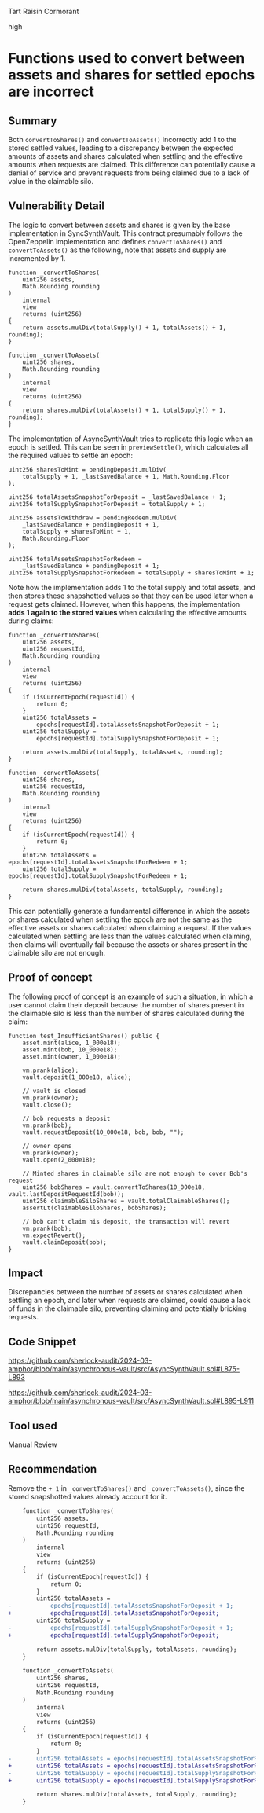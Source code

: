 Tart Raisin Cormorant

high

# Functions used to convert between assets and shares for settled epochs are incorrect

## Summary

Both `convertToShares()` and `convertToAssets()` incorrectly add 1 to the stored settled values, leading to a discrepancy between the expected amounts of assets and shares calculated when settling and the effective amounts when requests are claimed. This difference can potentially cause a denial of service and prevent requests from being claimed due to a lack of value in the claimable silo.

## Vulnerability Detail

The logic to convert between assets and shares is given by the base implementation in SyncSynthVault. This contract presumably follows the OpenZeppelin implementation and defines `convertToShares()` and `convertToAssets()` as the following, note that assets and supply are incremented by 1.

```solidity
function _convertToShares(
    uint256 assets,
    Math.Rounding rounding
)
    internal
    view
    returns (uint256)
{
    return assets.mulDiv(totalSupply() + 1, totalAssets() + 1, rounding);
}

function _convertToAssets(
    uint256 shares,
    Math.Rounding rounding
)
    internal
    view
    returns (uint256)
{
    return shares.mulDiv(totalAssets() + 1, totalSupply() + 1, rounding);
}
```

The implementation of AsyncSynthVault tries to replicate this logic when an epoch is settled. This can be seen in `previewSettle()`, which calculates all the required values to settle an epoch:

```solidity
uint256 sharesToMint = pendingDeposit.mulDiv(
    totalSupply + 1, _lastSavedBalance + 1, Math.Rounding.Floor
);

uint256 totalAssetsSnapshotForDeposit = _lastSavedBalance + 1;
uint256 totalSupplySnapshotForDeposit = totalSupply + 1;

uint256 assetsToWithdraw = pendingRedeem.mulDiv(
    _lastSavedBalance + pendingDeposit + 1,
    totalSupply + sharesToMint + 1,
    Math.Rounding.Floor
);

uint256 totalAssetsSnapshotForRedeem =
    _lastSavedBalance + pendingDeposit + 1;
uint256 totalSupplySnapshotForRedeem = totalSupply + sharesToMint + 1;
```

Note how the implementation adds 1 to the total supply and total assets, and then stores these snapshotted values so that they can be used later when a request gets claimed. However, when this happens, the implementation **adds 1 again to the stored values** when calculating the effective amounts during claims:

```solidity
function _convertToShares(
    uint256 assets,
    uint256 requestId,
    Math.Rounding rounding
)
    internal
    view
    returns (uint256)
{
    if (isCurrentEpoch(requestId)) {
        return 0;
    }
    uint256 totalAssets =
        epochs[requestId].totalAssetsSnapshotForDeposit + 1;
    uint256 totalSupply =
        epochs[requestId].totalSupplySnapshotForDeposit + 1;

    return assets.mulDiv(totalSupply, totalAssets, rounding);
}

function _convertToAssets(
    uint256 shares,
    uint256 requestId,
    Math.Rounding rounding
)
    internal
    view
    returns (uint256)
{
    if (isCurrentEpoch(requestId)) {
        return 0;
    }
    uint256 totalAssets = epochs[requestId].totalAssetsSnapshotForRedeem + 1;
    uint256 totalSupply = epochs[requestId].totalSupplySnapshotForRedeem + 1;

    return shares.mulDiv(totalAssets, totalSupply, rounding);
}
```

This can potentially generate a fundamental difference in which the assets or shares calculated when settling the epoch are not the same as the effective assets or shares calculated when claiming a request. If the values calculated when settling are less than the values calculated when claiming, then claims will eventually fail because the assets or shares present in the claimable silo are not enough.

## Proof of concept

The following proof of concept is an example of such a situation, in which a user cannot claim their deposit because the number of shares present in the claimable silo is less than the number of shares calculated during the claim:

```solidity
function test_InsufficientShares() public {
    asset.mint(alice, 1_000e18);
    asset.mint(bob, 10_000e18);
    asset.mint(owner, 1_000e18);

    vm.prank(alice);
    vault.deposit(1_000e18, alice);

    // vault is closed
    vm.prank(owner);
    vault.close();

    // bob requests a deposit
    vm.prank(bob);
    vault.requestDeposit(10_000e18, bob, bob, "");

    // owner opens
    vm.prank(owner);
    vault.open(2_000e18);

    // Minted shares in claimable silo are not enough to cover Bob's request
    uint256 bobShares = vault.convertToShares(10_000e18, vault.lastDepositRequestId(bob));
    uint256 claimableSiloShares = vault.totalClaimableShares();
    assertLt(claimableSiloShares, bobShares);

    // bob can't claim his deposit, the transaction will revert
    vm.prank(bob);
    vm.expectRevert();
    vault.claimDeposit(bob);
}
```

## Impact

Discrepancies between the number of assets or shares calculated when settling an epoch, and later when requests are claimed, could cause a lack of funds in the claimable silo, preventing claiming and potentially bricking requests.

## Code Snippet

https://github.com/sherlock-audit/2024-03-amphor/blob/main/asynchronous-vault/src/AsyncSynthVault.sol#L875-L893

https://github.com/sherlock-audit/2024-03-amphor/blob/main/asynchronous-vault/src/AsyncSynthVault.sol#L895-L911

## Tool used

Manual Review

## Recommendation

Remove the `+ 1` in `_convertToShares()` and `_convertToAssets()`, since the stored snapshotted values already account for it.

```diff
    function _convertToShares(
        uint256 assets,
        uint256 requestId,
        Math.Rounding rounding
    )
        internal
        view
        returns (uint256)
    {
        if (isCurrentEpoch(requestId)) {
            return 0;
        }
        uint256 totalAssets =
-           epochs[requestId].totalAssetsSnapshotForDeposit + 1;
+           epochs[requestId].totalAssetsSnapshotForDeposit;
        uint256 totalSupply =
-           epochs[requestId].totalSupplySnapshotForDeposit + 1;
+           epochs[requestId].totalSupplySnapshotForDeposit;

        return assets.mulDiv(totalSupply, totalAssets, rounding);
    }
```

```diff
    function _convertToAssets(
        uint256 shares,
        uint256 requestId,
        Math.Rounding rounding
    )
        internal
        view
        returns (uint256)
    {
        if (isCurrentEpoch(requestId)) {
            return 0;
        }
-       uint256 totalAssets = epochs[requestId].totalAssetsSnapshotForRedeem + 1;
+       uint256 totalAssets = epochs[requestId].totalAssetsSnapshotForRedeem;
-       uint256 totalSupply = epochs[requestId].totalSupplySnapshotForRedeem + 1;
+       uint256 totalSupply = epochs[requestId].totalSupplySnapshotForRedeem;

        return shares.mulDiv(totalAssets, totalSupply, rounding);
    }
```
